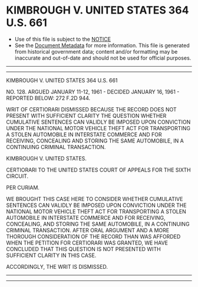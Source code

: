 ---
---

# KIMBROUGH V. UNITED STATES 364 U.S. 661

* Use of this file is subject to the [NOTICE](https://github.com/publicdocs/notice/blob/master/NOTICE)
* See the [Document Metadata](../../../) for more information.
  This file is generated from historical government data; content and/or formatting may be inaccurate and out-of-date and should not be used for official purposes.

----------
----------

KIMBROUGH V. UNITED STATES 364 U.S. 661

NO. 128.  ARGUED JANUARY 11-12, 1961 - DECIDED JANUARY 16, 1961 - REPORTED BELOW:  272 F.2D 944.

WRIT OF CERTIORARI DISMISSED BECAUSE THE RECORD DOES NOT PRESENT WITH SUFFICIENT CLARITY THE QUESTION WHETHER CUMULATIVE SENTENCES CAN VALIDLY BE IMPOSED UPON CONVICTION UNDER THE NATIONAL MOTOR VEHICLE THEFT ACT FOR TRANSPORTING A STOLEN AUTOMOBILE IN INTERSTATE COMMERCE AND FOR RECEIVING, CONCEALING AND STORING THE SAME AUTOMOBILE, IN A CONTINUING CRIMINAL TRANSACTION.

KIMBROUGH V. UNITED STATES.

CERTIORARI TO THE UNITED STATES COURT OF APPEALS FOR THE SIXTH CIRCUIT.

PER CURIAM.

WE BROUGHT THIS CASE HERE TO CONSIDER WHETHER CUMULATIVE SENTENCES CAN VALIDLY BE IMPOSED UPON CONVICTION UNDER THE NATIONAL MOTOR VEHICLE THEFT ACT FOR TRANSPORTING A STOLEN AUTOMOBILE IN INTERSTATE COMMERCE AND FOR RECEIVING, CONCEALING, AND STORING THE SAME AUTOMOBILE, IN A CONTINUING CRIMINAL TRANSACTION.  AFTER ORAL ARGUMENT AND A MORE THOROUGH CONSIDERATION OF THE RECORD THAN WAS AFFORDED WHEN THE PETITION FOR CERTIORARI WAS GRANTED, WE HAVE CONCLUDED THAT THIS QUESTION IS NOT PRESENTED WITH SUFFICIENT CLARITY IN THIS CASE.

ACCORDINGLY, THE WRIT IS DISMISSED.


----------
----------

